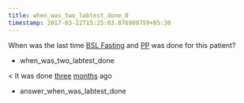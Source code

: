 ```yaml
---
title: when_was_two_labtest_done_0
timestamp: 2017-03-22T15:25:03.876909759+05:30
---
```


When was the last time [BSL Fasting](labtest_name_1) and [PP](labtest_name_2) was done for this patient?
* when_was_two_labtest_done

< It was done [three](range_count) [months](range_unit) ago
* answer_when_was_labtest_done
